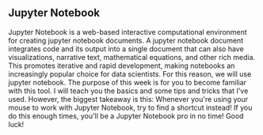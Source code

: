 ## Jupyter Notebook

Jupyter Notebook is a web-based interactive computational environment for creating jupyter notebook documents. A jupyter notebook document integrates code and its output into a single document that can also have visualizations, narrative text, mathematical equations, and other rich media. This promotes iterative and rapid development, making notebooks an increasingly popular choice for data scientists. For this reason, we will use jupyter notebook.
The purpose of this week is for you to become familiar with this tool.
I will teach you the basics and some tips and tricks that I've used. 
However, the biggest takeaway is this:
Whenever you're using your mouse to work with Jupyter Notebook, try to find a shortcut instead! If you do this enough times, you'll be a Jupyter Notebook pro in no time! Good luck!

